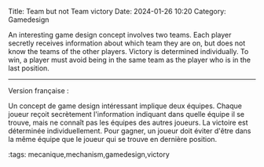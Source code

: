 Title: Team but not Team victory
Date: 2024-01-26 10:20
Category: Gamedesign

An interesting game design concept involves two teams. Each player secretly receives information about which team they are on, but does not know the teams of the other players. Victory is determined individually. To win, a player must avoid being in the same team as the player who is in the last position.


______________________

Version française :


Un concept de game design intéressant implique deux équipes. Chaque joueur reçoit secrètement l'information indiquant dans quelle équipe il se trouve, mais ne connaît pas les équipes des autres joueurs. La victoire est déterminée individuellement. Pour gagner, un joueur doit éviter d'être dans la même équipe que le joueur qui se trouve en dernière position.



:tags: mecanique,mechanism,gamedesign,victory